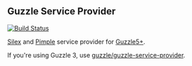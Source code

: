 Guzzle Service Provider  
---  
[![Build Status](https://travis-ci.org/cfralick/guzzle-service-provider.svg?branch=develop)](https://travis-ci.org/cfralick/guzzle-service-provider)  

[Silex](https://github.com/silexphp/silex.git) and [Pimple](https://github.com/fabpot/pimple) service provider for
[Guzzle5+](https://github.com/guzzle/guzzle).  

If you're using Guzzle 3, use
[guzzle/guzzle-service-provider](https://github.com/guzzle/guzzle-service-provider).  


